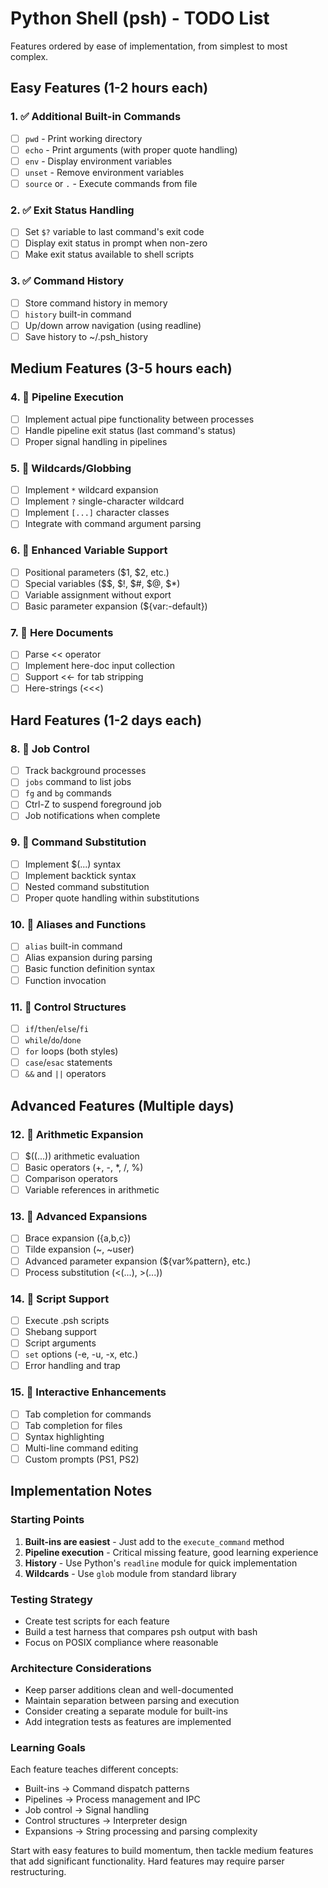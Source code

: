 # Python Shell (psh) - TODO List

Features ordered by ease of implementation, from simplest to most complex.

## Easy Features (1-2 hours each)

### 1. ✅ Additional Built-in Commands
- [ ] `pwd` - Print working directory
- [ ] `echo` - Print arguments (with proper quote handling)
- [ ] `env` - Display environment variables
- [ ] `unset` - Remove environment variables
- [ ] `source` or `.` - Execute commands from file

### 2. ✅ Exit Status Handling
- [ ] Set `$?` variable to last command's exit code
- [ ] Display exit status in prompt when non-zero
- [ ] Make exit status available to shell scripts

### 3. ✅ Command History
- [ ] Store command history in memory
- [ ] `history` built-in command
- [ ] Up/down arrow navigation (using readline)
- [ ] Save history to ~/.psh_history

## Medium Features (3-5 hours each)

### 4. 🔧 Pipeline Execution
- [ ] Implement actual pipe functionality between processes
- [ ] Handle pipeline exit status (last command's status)
- [ ] Proper signal handling in pipelines

### 5. 🔧 Wildcards/Globbing
- [ ] Implement `*` wildcard expansion
- [ ] Implement `?` single-character wildcard
- [ ] Implement `[...]` character classes
- [ ] Integrate with command argument parsing

### 6. 🔧 Enhanced Variable Support
- [ ] Positional parameters ($1, $2, etc.)
- [ ] Special variables ($$, $!, $#, $@, $*)
- [ ] Variable assignment without export
- [ ] Basic parameter expansion (${var:-default})

### 7. 🔧 Here Documents
- [ ] Parse << operator
- [ ] Implement here-doc input collection
- [ ] Support <<- for tab stripping
- [ ] Here-strings (<<<)

## Hard Features (1-2 days each)

### 8. 🚀 Job Control
- [ ] Track background processes
- [ ] `jobs` command to list jobs
- [ ] `fg` and `bg` commands
- [ ] Ctrl-Z to suspend foreground job
- [ ] Job notifications when complete

### 9. 🚀 Command Substitution
- [ ] Implement $(...) syntax
- [ ] Implement backtick syntax
- [ ] Nested command substitution
- [ ] Proper quote handling within substitutions

### 10. 🚀 Aliases and Functions
- [ ] `alias` built-in command
- [ ] Alias expansion during parsing
- [ ] Basic function definition syntax
- [ ] Function invocation

### 11. 🚀 Control Structures
- [ ] `if`/`then`/`else`/`fi`
- [ ] `while`/`do`/`done`
- [ ] `for` loops (both styles)
- [ ] `case`/`esac` statements
- [ ] `&&` and `||` operators

## Advanced Features (Multiple days)

### 12. 🎯 Arithmetic Expansion
- [ ] $((...)) arithmetic evaluation
- [ ] Basic operators (+, -, *, /, %)
- [ ] Comparison operators
- [ ] Variable references in arithmetic

### 13. 🎯 Advanced Expansions
- [ ] Brace expansion ({a,b,c})
- [ ] Tilde expansion (~, ~user)
- [ ] Advanced parameter expansion (${var%pattern}, etc.)
- [ ] Process substitution (<(...), >(...))

### 14. 🎯 Script Support
- [ ] Execute .psh scripts
- [ ] Shebang support
- [ ] Script arguments
- [ ] `set` options (-e, -u, -x, etc.)
- [ ] Error handling and trap

### 15. 🎯 Interactive Enhancements
- [ ] Tab completion for commands
- [ ] Tab completion for files
- [ ] Syntax highlighting
- [ ] Multi-line command editing
- [ ] Custom prompts (PS1, PS2)

## Implementation Notes

### Starting Points

1. **Built-ins are easiest** - Just add to the `execute_command` method
2. **Pipeline execution** - Critical missing feature, good learning experience
3. **History** - Use Python's `readline` module for quick implementation
4. **Wildcards** - Use `glob` module from standard library

### Testing Strategy

- Create test scripts for each feature
- Build a test harness that compares psh output with bash
- Focus on POSIX compliance where reasonable

### Architecture Considerations

- Keep parser additions clean and well-documented
- Maintain separation between parsing and execution
- Consider creating a separate module for built-ins
- Add integration tests as features are implemented

### Learning Goals

Each feature teaches different concepts:
- Built-ins → Command dispatch patterns
- Pipelines → Process management and IPC
- Job control → Signal handling
- Control structures → Interpreter design
- Expansions → String processing and parsing complexity

Start with easy features to build momentum, then tackle medium features that add significant functionality. Hard features may require parser restructuring.